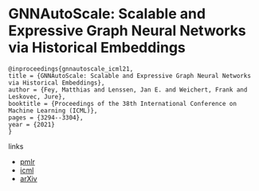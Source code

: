 # GNNAutoScale: Scalable and Expressive Graph Neural Networks via Historical Embeddings

```
@inproceedings{gnnautoscale_icml21,
title = {GNNAutoScale: Scalable and Expressive Graph Neural Networks via Historical Embeddings},
author = {Fey, Matthias and Lenssen, Jan E. and Weichert, Frank and Leskovec, Jure},
booktitle = {Proceedings of the 38th International Conference on Machine Learning (ICML)},
pages = {3294--3304},
year = {2021}
}
```

links
- [pmlr](http://proceedings.mlr.press/v139/fey21a.html)
- [icml](https://icml.cc/virtual/2021/poster/10757)
- [arXiv](https://arxiv.org/abs/2106.05609)
